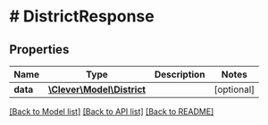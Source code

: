 # # DistrictResponse

## Properties

Name | Type | Description | Notes
------------ | ------------- | ------------- | -------------
**data** | [**\Clever\Model\District**](District.md) |  | [optional]

[[Back to Model list]](../../README.md#models) [[Back to API list]](../../README.md#endpoints) [[Back to README]](../../README.md)
